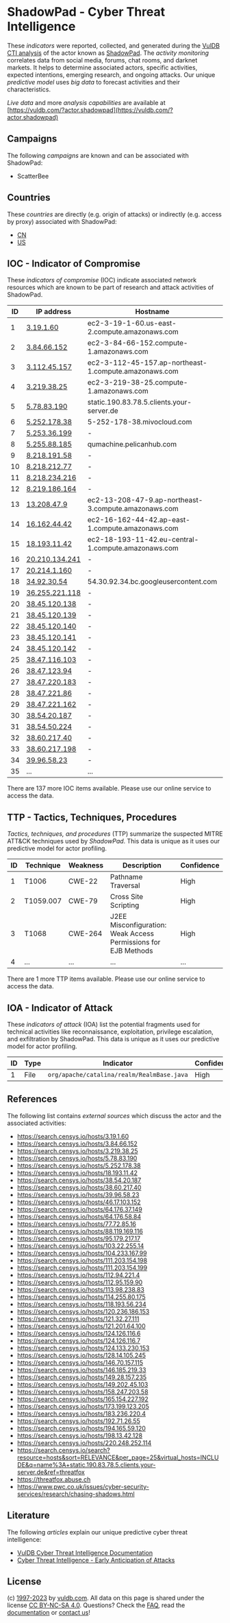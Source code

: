 # ShadowPad - Cyber Threat Intelligence

These _indicators_ were reported, collected, and generated during the [VulDB CTI analysis](https://vuldb.com/?kb.cti) of the actor known as [ShadowPad](https://vuldb.com/?actor.shadowpad). The _activity monitoring_ correlates data from social media, forums, chat rooms, and darknet markets. It helps to determine associated actors, specific activities, expected intentions, emerging research, and ongoing attacks. Our unique _predictive model_ uses _big data_ to forecast activities and their characteristics.

_Live data_ and more _analysis capabilities_ are available at [https://vuldb.com/?actor.shadowpad](https://vuldb.com/?actor.shadowpad)

## Campaigns

The following _campaigns_ are known and can be associated with ShadowPad:

* ScatterBee

## Countries

These _countries_ are directly (e.g. origin of attacks) or indirectly (e.g. access by proxy) associated with ShadowPad:

* [CN](https://vuldb.com/?country.cn)
* [US](https://vuldb.com/?country.us)

## IOC - Indicator of Compromise

These _indicators of compromise_ (IOC) indicate associated network resources which are known to be part of research and attack activities of ShadowPad.

ID | IP address | Hostname | Campaign | Confidence
-- | ---------- | -------- | -------- | ----------
1 | [3.19.1.60](https://vuldb.com/?ip.3.19.1.60) | ec2-3-19-1-60.us-east-2.compute.amazonaws.com | - | Medium
2 | [3.84.66.152](https://vuldb.com/?ip.3.84.66.152) | ec2-3-84-66-152.compute-1.amazonaws.com | - | Medium
3 | [3.112.45.157](https://vuldb.com/?ip.3.112.45.157) | ec2-3-112-45-157.ap-northeast-1.compute.amazonaws.com | - | Medium
4 | [3.219.38.25](https://vuldb.com/?ip.3.219.38.25) | ec2-3-219-38-25.compute-1.amazonaws.com | - | Medium
5 | [5.78.83.190](https://vuldb.com/?ip.5.78.83.190) | static.190.83.78.5.clients.your-server.de | - | High
6 | [5.252.178.38](https://vuldb.com/?ip.5.252.178.38) | 5-252-178-38.mivocloud.com | - | High
7 | [5.253.36.199](https://vuldb.com/?ip.5.253.36.199) | - | - | High
8 | [5.255.88.185](https://vuldb.com/?ip.5.255.88.185) | qumachine.pelicanhub.com | - | High
9 | [8.218.191.58](https://vuldb.com/?ip.8.218.191.58) | - | - | High
10 | [8.218.212.77](https://vuldb.com/?ip.8.218.212.77) | - | - | High
11 | [8.218.234.216](https://vuldb.com/?ip.8.218.234.216) | - | - | High
12 | [8.219.186.164](https://vuldb.com/?ip.8.219.186.164) | - | - | High
13 | [13.208.47.9](https://vuldb.com/?ip.13.208.47.9) | ec2-13-208-47-9.ap-northeast-3.compute.amazonaws.com | - | Medium
14 | [16.162.44.42](https://vuldb.com/?ip.16.162.44.42) | ec2-16-162-44-42.ap-east-1.compute.amazonaws.com | - | Medium
15 | [18.193.11.42](https://vuldb.com/?ip.18.193.11.42) | ec2-18-193-11-42.eu-central-1.compute.amazonaws.com | - | Medium
16 | [20.210.134.241](https://vuldb.com/?ip.20.210.134.241) | - | - | High
17 | [20.214.1.160](https://vuldb.com/?ip.20.214.1.160) | - | - | High
18 | [34.92.30.54](https://vuldb.com/?ip.34.92.30.54) | 54.30.92.34.bc.googleusercontent.com | - | Medium
19 | [36.255.221.118](https://vuldb.com/?ip.36.255.221.118) | - | - | High
20 | [38.45.120.138](https://vuldb.com/?ip.38.45.120.138) | - | - | High
21 | [38.45.120.139](https://vuldb.com/?ip.38.45.120.139) | - | - | High
22 | [38.45.120.140](https://vuldb.com/?ip.38.45.120.140) | - | - | High
23 | [38.45.120.141](https://vuldb.com/?ip.38.45.120.141) | - | - | High
24 | [38.45.120.142](https://vuldb.com/?ip.38.45.120.142) | - | - | High
25 | [38.47.116.103](https://vuldb.com/?ip.38.47.116.103) | - | - | High
26 | [38.47.123.94](https://vuldb.com/?ip.38.47.123.94) | - | - | High
27 | [38.47.220.183](https://vuldb.com/?ip.38.47.220.183) | - | - | High
28 | [38.47.221.86](https://vuldb.com/?ip.38.47.221.86) | - | - | High
29 | [38.47.221.162](https://vuldb.com/?ip.38.47.221.162) | - | - | High
30 | [38.54.20.187](https://vuldb.com/?ip.38.54.20.187) | - | - | High
31 | [38.54.50.224](https://vuldb.com/?ip.38.54.50.224) | - | - | High
32 | [38.60.217.40](https://vuldb.com/?ip.38.60.217.40) | - | - | High
33 | [38.60.217.198](https://vuldb.com/?ip.38.60.217.198) | - | - | High
34 | [39.96.58.23](https://vuldb.com/?ip.39.96.58.23) | - | - | High
35 | ... | ... | ... | ...

There are 137 more IOC items available. Please use our online service to access the data.

## TTP - Tactics, Techniques, Procedures

_Tactics, techniques, and procedures_ (TTP) summarize the suspected MITRE ATT&CK techniques used by _ShadowPad_. This data is unique as it uses our predictive model for actor profiling.

ID | Technique | Weakness | Description | Confidence
-- | --------- | -------- | ----------- | ----------
1 | T1006 | CWE-22 | Pathname Traversal | High
2 | T1059.007 | CWE-79 | Cross Site Scripting | High
3 | T1068 | CWE-264 | J2EE Misconfiguration: Weak Access Permissions for EJB Methods | High
4 | ... | ... | ... | ...

There are 1 more TTP items available. Please use our online service to access the data.

## IOA - Indicator of Attack

These _indicators of attack_ (IOA) list the potential fragments used for technical activities like reconnaissance, exploitation, privilege escalation, and exfiltration by ShadowPad. This data is unique as it uses our predictive model for actor profiling.

ID | Type | Indicator | Confidence
-- | ---- | --------- | ----------
1 | File | `org/apache/catalina/realm/RealmBase.java` | High

## References

The following list contains _external sources_ which discuss the actor and the associated activities:

* https://search.censys.io/hosts/3.19.1.60
* https://search.censys.io/hosts/3.84.66.152
* https://search.censys.io/hosts/3.219.38.25
* https://search.censys.io/hosts/5.78.83.190
* https://search.censys.io/hosts/5.252.178.38
* https://search.censys.io/hosts/18.193.11.42
* https://search.censys.io/hosts/38.54.20.187
* https://search.censys.io/hosts/38.60.217.40
* https://search.censys.io/hosts/39.96.58.23
* https://search.censys.io/hosts/46.17.103.152
* https://search.censys.io/hosts/64.176.37.149
* https://search.censys.io/hosts/64.176.58.84
* https://search.censys.io/hosts/77.72.85.16
* https://search.censys.io/hosts/88.119.169.116
* https://search.censys.io/hosts/95.179.217.17
* https://search.censys.io/hosts/103.22.255.14
* https://search.censys.io/hosts/104.233.167.99
* https://search.censys.io/hosts/111.203.154.198
* https://search.censys.io/hosts/111.203.154.199
* https://search.censys.io/hosts/112.94.221.4
* https://search.censys.io/hosts/112.95.159.90
* https://search.censys.io/hosts/113.98.238.83
* https://search.censys.io/hosts/114.255.80.175
* https://search.censys.io/hosts/118.193.56.234
* https://search.censys.io/hosts/120.236.186.153
* https://search.censys.io/hosts/121.32.27.111
* https://search.censys.io/hosts/121.201.64.100
* https://search.censys.io/hosts/124.126.116.6
* https://search.censys.io/hosts/124.126.116.7
* https://search.censys.io/hosts/124.133.230.153
* https://search.censys.io/hosts/128.14.105.245
* https://search.censys.io/hosts/146.70.157.115
* https://search.censys.io/hosts/146.185.219.33
* https://search.censys.io/hosts/149.28.157.235
* https://search.censys.io/hosts/149.202.45.103
* https://search.censys.io/hosts/158.247.203.58
* https://search.censys.io/hosts/165.154.227.192
* https://search.censys.io/hosts/173.199.123.205
* https://search.censys.io/hosts/183.236.220.4
* https://search.censys.io/hosts/192.71.26.55
* https://search.censys.io/hosts/194.165.59.120
* https://search.censys.io/hosts/198.13.42.128
* https://search.censys.io/hosts/220.248.252.114
* https://search.censys.io/search?resource=hosts&sort=RELEVANCE&per_page=25&virtual_hosts=INCLUDE&q=name%3A+static.190.83.78.5.clients.your-server.de&ref=threatfox
* https://threatfox.abuse.ch
* https://www.pwc.co.uk/issues/cyber-security-services/research/chasing-shadows.html

## Literature

The following _articles_ explain our unique predictive cyber threat intelligence:

* [VulDB Cyber Threat Intelligence Documentation](https://vuldb.com/?kb.cti)
* [Cyber Threat Intelligence - Early Anticipation of Attacks](https://www.scip.ch/en/?labs.20201022)

## License

(c) [1997-2023](https://vuldb.com/?kb.changelog) by [vuldb.com](https://vuldb.com/?kb.about). All data on this page is shared under the license [CC BY-NC-SA 4.0](https://creativecommons.org/licenses/by-nc-sa/4.0/). Questions? Check the [FAQ](https://vuldb.com/?kb.faq), read the [documentation](https://vuldb.com/?kb) or [contact us](https://vuldb.com/?contact)!
